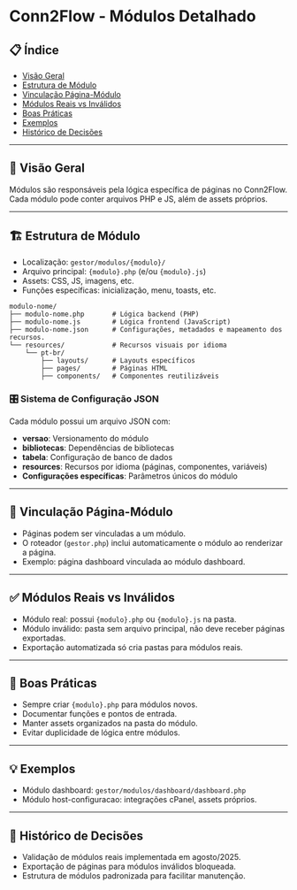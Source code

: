 # Conn2Flow - Módulos Detalhado

## 📋 Índice
- [Visão Geral](#visão-geral)
- [Estrutura de Módulo](#estrutura-de-módulo)
- [Vinculação Página-Módulo](#vinculação-página-módulo)
- [Módulos Reais vs Inválidos](#módulos-reais-vs-inválidos)
- [Boas Práticas](#boas-práticas)
- [Exemplos](#exemplos)
- [Histórico de Decisões](#histórico-de-decisões)

---

## 🎯 Visão Geral

Módulos são responsáveis pela lógica específica de páginas no Conn2Flow. Cada módulo pode conter arquivos PHP e JS, além de assets próprios.

---

## 🏗️ Estrutura de Módulo
- Localização: `gestor/modulos/{modulo}/`
- Arquivo principal: `{modulo}.php` (e/ou `{modulo}.js`)
- Assets: CSS, JS, imagens, etc.
- Funções específicas: inicialização, menu, toasts, etc.

```
modulo-nome/
├── modulo-nome.php       # Lógica backend (PHP)
├── modulo-nome.js        # Lógica frontend (JavaScript)
├── modulo-nome.json      # Configurações, metadados e mapeamento dos recursos.
└── resources/            # Recursos visuais por idioma
    └── pt-br/
        ├── layouts/      # Layouts específicos
        ├── pages/        # Páginas HTML
        ├── components/   # Componentes reutilizáveis
```

### 🎛️ **Sistema de Configuração JSON**
Cada módulo possui um arquivo JSON com:
- **versao**: Versionamento do módulo
- **bibliotecas**: Dependências de bibliotecas
- **tabela**: Configuração de banco de dados
- **resources**: Recursos por idioma (páginas, componentes, variáveis)
- **Configurações específicas**: Parâmetros únicos do módulo

---

## 🔗 Vinculação Página-Módulo
- Páginas podem ser vinculadas a um módulo.
- O roteador (`gestor.php`) inclui automaticamente o módulo ao renderizar a página.
- Exemplo: página dashboard vinculada ao módulo dashboard.

---

## ✅ Módulos Reais vs Inválidos
- Módulo real: possui `{modulo}.php` ou `{modulo}.js` na pasta.
- Módulo inválido: pasta sem arquivo principal, não deve receber páginas exportadas.
- Exportação automatizada só cria pastas para módulos reais.

---

## 📝 Boas Práticas
- Sempre criar `{modulo}.php` para módulos novos.
- Documentar funções e pontos de entrada.
- Manter assets organizados na pasta do módulo.
- Evitar duplicidade de lógica entre módulos.

---

## 💡 Exemplos
- Módulo dashboard: `gestor/modulos/dashboard/dashboard.php`
- Módulo host-configuracao: integrações cPanel, assets próprios.

---

## 📜 Histórico de Decisões
- Validação de módulos reais implementada em agosto/2025.
- Exportação de páginas para módulos inválidos bloqueada.
- Estrutura de módulos padronizada para facilitar manutenção.
